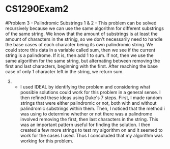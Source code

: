 # CS1290Exam2

#Problem 3 - Palindromic Substrings
1 & 2 - This problem can be solved recursively because we can use the same algorithm for different substrings of the same string. We know that the amount of substrings is at least the amount of characters in the strinjg, so we don't necessarily need to handle the base cases of each character being its own palindromic string. We could store this data in a variable called sum, then we see if the current string is a palindrome. If it is, then add 1 to sum. If not, then we use the same algorithm for the same string, but alternating between removing the first and last characters, beginning with the first. After reaching the base case of only 1 character left in the string, we return sum.

3. - I used IDEAL by identifying the problem and considering what possible solutions could work for this problem in a general sense. I then refined these ideas using Duke's 7 steps. First, I made random strings that were either palindromic or not, both with and without palindromic substrings within them. Then, I noticed that the method i was using to determine whether or not there was a palindrome involved removing the first, then last characters in the string. This was an important pattern useful for finding the solution. I then created a few more strings to test my algorithm on and it seemed to work for the cases I used. Thus I conculuded that my algorithm was working for this problem.
